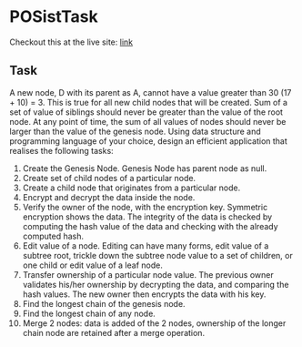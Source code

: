 # POSistTask

Checkout this at the live site: [link](https://iamgrawal.github.io/POSistTask)

## Task

A new node, D with its parent as A, cannot have a value greater than 30 (17 + 10) = 3. This is true for all new child nodes that will be created. Sum of a set of value of siblings should never be greater than the value of the root node.
At any point of time, the sum of all values of nodes should never be larger than the value of the genesis node.
Using data structure and programming language of your choice, design an efficient application that realises the following tasks:
  1. Create the Genesis Node. Genesis Node has parent node as null.
  2. Create set of child nodes of a particular node.
  3. Create a child node that originates from a particular node.
  4. Encrypt and decrypt the data inside the node.
  5. Verify the owner of the node, with the encryption key. Symmetric encryption shows the data. The integrity of the data is checked by computing the hash value of the data and checking with the already computed hash.
  6. Edit value of a node. Editing can have many forms, edit value of a subtree root, trickle down the subtree node value to a set of children, or one child or edit value of a leaf node.
  7. Transfer ownership of a particular node value. The previous owner validates his/her ownership by decrypting the data, and comparing the hash values. The new owner then encrypts the data with his key.
  8. Find the longest chain of the genesis node.
  9. Find the longest chain of any node.
  10. Merge 2 nodes: data is added of the 2 nodes, ownership of the longer chain node are retained after a merge operation.